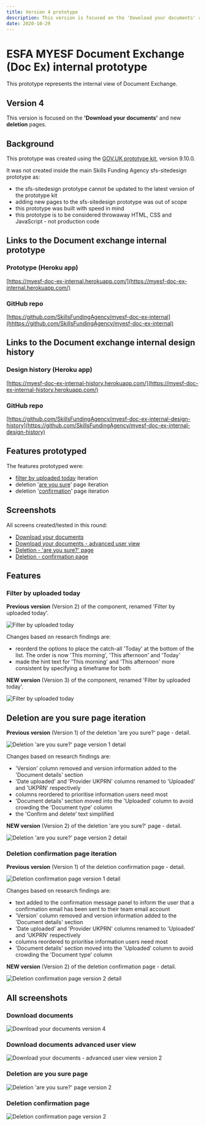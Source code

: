 ```yaml
---
title: Version 4 prototype
description: This version is focused on the 'Download your documents' and new deletion pages.
date: 2020-10-29
---
```


# ESFA MYESF Document Exchange (Doc Ex) internal prototype

This prototype represents the internal view of Document Exchange.

## Version 4

This version is focused on the **'Download your documents'** and new **deletion** pages.

## Background

This prototype was created using the [GOV.UK prototype kit](https://govuk-prototype-kit.herokuapp.com/docs), version 9.10.0.

It was not created inside the main Skills Funding Agency sfs-sitedesign prototype as:

* the sfs-sitedesign prototype cannot be updated to the latest version of the prototype kit
* adding new pages to the sfs-sitedesign prototype was out of scope
* this prototype was built with speed in mind
* this prototype is to be considered throwaway HTML, CSS and JavaScript - not production code

## Links to the Document exchange internal prototype

### Prototype (Heroku app) ###
[https://myesf-doc-ex-internal.herokuapp.com/](https://myesf-doc-ex-internal.herokuapp.com/)

### GitHub repo ###
[https://github.com/SkillsFundingAgency/myesf-doc-ex-internal](hhttps://github.com/SkillsFundingAgency/myesf-doc-ex-internal)

## Links to the Document exchange internal design history

### Design history (Heroku app) ###
[https://myesf-doc-ex-internal-history.herokuapp.com/](https://myesf-doc-ex-internal-history.herokuapp.com/)

### GitHub repo ###
[https://github.com/SkillsFundingAgency/myesf-doc-ex-internal-design-history](https://github.com/SkillsFundingAgency/myesf-doc-ex-internal-design-history)

## Features prototyped

The features prototyped were:

* [filter by uploaded today](#filter-by-uploaded-today) iteration
* deletion '[are you sure](#deletion-are-you-sure-page-iteration)' page iteration
* deletion '[confirmation](#deletion-confirmation-page-iteration)' page iteration

## Screenshots

All screens created/tested in this round:

* [Download your documents](#download-documents)
* [Download your documents - advanced user view](#download-documents-advanced-user-view)
* [Deletion - 'are you sure?' page](#deletion-are-you-sure-page)
* [Deletion - confirmation page](#deletion-confirmation-page)

## Features

### Filter by uploaded today

**Previous version** (Version 2) of the component, renamed 'Filter by uploaded today'.

![Filter by uploaded today](../../assets/images/v3/uploaded-today-filter-v1.png)

Changes based on research findings are:

* reorderd the options to place the catch-all 'Today' at the bottom of the list. The order is now 'This morning', 'This afternoon' and 'Today'
* made the hint text for 'This morning' and 'This afternoon' more consistent by specifying a timeframe for both

**NEW version** (Version 3) of the component, renamed 'Filter by uploaded today'.

![Filter by uploaded today](../../assets/images/v4/uploaded-today-filter-v2.png)

## Deletion are you sure page iteration

**Previous version** (Version 1) of the deletion 'are you sure?' page - detail.

![Deletion 'are you sure?' page version 1 detail](../../assets/images/v4/deletion-are-you-sure-detail.png)

Changes based on research findings are:

* 'Version' column removed and version information added to the 'Document details' section
* 'Date uploaded' and 'Provider UKPRN' columns renamed to 'Uploaded' and 'UKPRN' respectively
* columns reordered to prioritise information users need most
* 'Document details' section moved into the 'Uploaded' column to avoid crowding the 'Document type' column
* the 'Confirm and delete' text simplified

**NEW version** (Version 2) of the deletion 'are you sure?' page - detail.

![Deletion 'are you sure?' page version 2 detail](../../assets/images/v4/deletion-are-you-sure-v2-detail.png)

### Deletion confirmation page iteration

**Previous version** (Version 1) of the deletion confirmation page - detail.

![Deletion confirmation page version 1 detail](../../assets/images/v4/deletion-confirmation-detail.png)

Changes based on research findings are:

* text added to the confirmation message panel to inform the user that a confirmation email has been sent to their team email account
* 'Version' column removed and version information added to the 'Document details' section
* 'Date uploaded' and 'Provider UKPRN' columns renamed to 'Uploaded' and 'UKPRN' respectively
* columns reordered to prioritise information users need most
* 'Document details' section moved into the 'Uploaded' column to avoid crowding the 'Document type' column

**NEW version** (Version 2) of the deletion confirmation page - detail.

![Deletion confirmation page version 2 detail](../../assets/images/v4/deletion-confirmation-v2-detail.png)

## All screenshots

### Download documents
![Download your documents version 4](../../assets/images/v4/download-documents-v4.png)

### Download documents advanced user view
![Download your documents - advanced user view version 2](../../assets/images/v4/download-documents-advanced-user-v2.png)

### Deletion are you sure page
![Deletion 'are you sure?' page version 2](../../assets/images/v4/deletion-are-you-sure-v2.png)

### Deletion confirmation page
![Deletion confirmation page version 2](../../assets/images/v4/deletion-confirmation-v2.png)